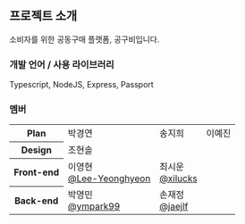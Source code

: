 ## 프로젝트 소개
소비자를 위한 공동구매 플랫폼, 공구비입니다.

### 개발 언어 / 사용 라이브러리
Typescript, NodeJS, Express, Passport

### 멤버
<table>
  <tbody>
    <tr>
      <th scope="row">Plan</th>
      <td>박경연</td>
      <td>송지희</td>
      <td>이예진</td>
    </tr>
    <tr>
      <th>Design</th>
      <td colspan="3">조현솔</td>
    </tr>
    <tr>
      <th>Front-end</th>
      <td>이영현<br/><a href="https://github.com/Lee-Yeonghyeon" target="_blank">@Lee-Yeonghyeon</a></td>
      <td>최시운<br/><a href="https://github.com/xilucks" target="_blank">@xilucks</a></td>
    </tr>
    <tr>
      <th>Back-end</th>
      <td>박영민<br/><a href="https://github.com/ympark99" target="_blank">@ympark99</a></td>
      <td>손재정<br/><a href="https://github.com/jaejlf" target="_blank">@jaejlf</a></td>
    </tr>
  </tbody>
</table>